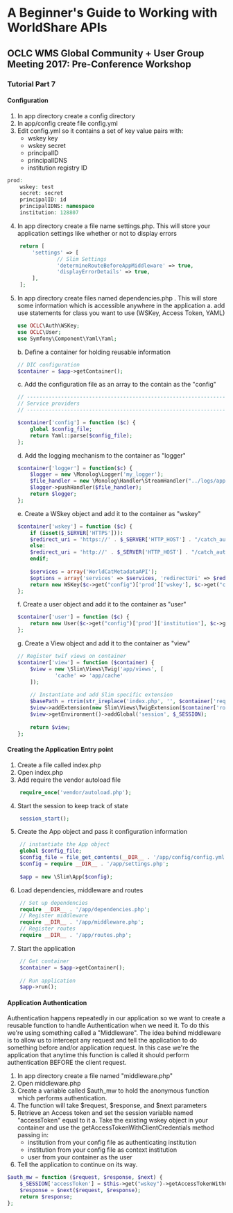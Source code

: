 # A Beginner's Guide to Working with WorldShare APIs
## OCLC WMS Global Community + User Group Meeting 2017: Pre-Conference Workshop
### Tutorial Part 7

#### Configuration
1. In app directory create a config directory
2. In app/config create file config.yml
3. Edit config.yml so it contains a set of key value pairs with:
    - wskey key
    - wskey secret
    - principalID
    - principalIDNS
    - institution registry ID
	
```php
prod:
    wskey: test
    secret: secret
    principalID: id 
    principalIDNS: namespace
    institution: 128807
```
4. In app directory create a file name settings.php. This will store your application settings like whether or not to display errors
```php
    return [
        'settings' => [
                // Slim Settings
                'determineRouteBeforeAppMiddleware' => true,
                'displayErrorDetails' => true,
        ],
    ];
```

5. In app directory create files named dependencies.php . This will store some information which is accessible anywhere in the application
    a. add use statements for class you want to use (WSKey, Access Token, YAML)
    ```php
    use OCLC\Auth\WSKey;
    use OCLC\User;
    use Symfony\Component\Yaml\Yaml;
    ```
    b. Define a container for holding reusable information
    ```php
    // DIC configuration
    $container = $app->getContainer();
    ```
    c. Add the configuration file as an array to the contain as the "config"
    ```php    
    // -----------------------------------------------------------------------------
    // Service providers
    // -----------------------------------------------------------------------------
    
    $container['config'] = function ($c) {
        global $config_file;
        return Yaml::parse($config_file);
    };
    ```
    d. Add the logging mechanism to the container as "logger"
    ```php
    $container['logger'] = function($c) {
        $logger = new \Monolog\Logger('my_logger');
        $file_handler = new \Monolog\Handler\StreamHandler("../logs/app.log");
        $logger->pushHandler($file_handler);
        return $logger;
    };
    ```
    e. Create a WSkey object and add it to the container as "wskey"
    ```php    
    $container['wskey'] = function ($c) {
        if (isset($_SERVER['HTTPS'])):
        $redirect_uri = 'https://' . $_SERVER['HTTP_HOST'] . "/catch_auth_code";
        else:
        $redirect_uri = 'http://' . $_SERVER['HTTP_HOST'] . "/catch_auth_code";
        endif;
        
        $services = array('WorldCatMetadataAPI');
        $options = array('services' => $services, 'redirectUri' => $redirect_uri);
        return new WSKey($c->get("config")['prod']['wskey'], $c->get("config")['prod']['secret'], $options);
    };
    ```
    f. Create a user object and add it to the container as "user"
    ```php    
    $container['user'] = function ($c) {
        return new User($c->get("config")['prod']['institution'], $c->get("config")['prod']['principalID'], $c->get("config")['prod']['principalIDNS']);
    };
    ```
    g. Create a View object and add it to the container as "view" 
    ```php    
    // Register twif views on container
    $container['view'] = function ($container) {
        $view = new \Slim\Views\Twig('app/views', [
                'cache' => 'app/cache'
        ]);
        
        // Instantiate and add Slim specific extension
        $basePath = rtrim(str_ireplace('index.php', '', $container['request']->getUri()->getBasePath()), '/');
        $view->addExtension(new Slim\Views\TwigExtension($container['router'], $basePath));
        $view->getEnvironment()->addGlobal('session', $_SESSION);
        
        return $view;
    };
    ```
#### Creating the Application Entry point
1. Create a file called index.php
2. Open index.php
3. Add require the vendor autoload file
```php
    require_once('vendor/autoload.php');
```
4. Start the session to keep track of state
```php
    session_start();
```
5. Create the App object and pass it configuration information
```php
    // instantiate the App object
    global $config_file;
    $config_file = file_get_contents(__DIR__ . '/app/config/config.yml');
    $config = require __DIR__ . '/app/settings.php';
    
    $app = new \Slim\App($config);
```
6. Load dependencies, middleware and routes
```php
    // Set up dependencies
    require __DIR__ . '/app/dependencies.php';
    // Register middleware
    require __DIR__ . '/app/middleware.php';
    // Register routes
    require __DIR__ . '/app/routes.php';
```
7. Start the application
```php
    // Get container
    $container = $app->getContainer();
        
    // Run application
    $app->run();
```
#### Application Authentication
Authentication happens repeatedly in our application so we want to create a reusable function to handle Authentication when we need it. To do this we're using something called a "Middleware".
The idea behind middleware is to allow us to intercept any request and tell the application to do something before and/or application request. 
In this case we're the application that anytime this function is called it should perform authentication BEFORE the client request.

1. In app directory create a file named "middleware.php"
2. Open middleware.php
3. Create a variable called $auth_mw to hold the anonymous function which performs authentication.
4. The function will take $request, $response, and $next parameters
5. Retrieve an Access token and set the session variable named "accessToken" equal to it
    a. Take the existing wskey object in your container and use the getAccessTokenWithClientCredentials method passing in:
    - institution from your config file as authenticating institution
    - institution from your config file as context institution
    - user from your container as the user
6. Tell the application to continue on its way.

```php
$auth_mw = function ($request, $response, $next) {
    $_SESSION['accessToken'] = $this->get("wskey")->getAccessTokenWithClientCredentials($this->get("config")['prod']['institution'], $this->get("config")['prod']['institution'], $this->get("user"));
    $response = $next($request, $response);
    return $response;
};